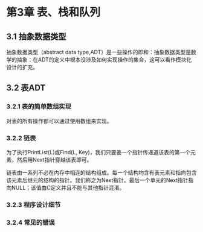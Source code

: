 # 第3章 表、栈和队列 #

## 3.1 抽象数据类型 ##

抽象数据类型（abstract data type,ADT）是一些操作的即和：抽象数据类型是数学的抽象：在ADT的定义中根本没涉及如何实现操作的集合，这可以看作模块化设计的扩充。

## 3.2 表ADT ##

### 3.2.1 表的简单数组实现 ###

对表的所有操作都可以通过使用数组来实现。

### 3.2.2 链表 ###

为了执行PrintList(L)或Find(L, Key)，我们只要姜一个指针传递道该表的第一个元素，然后用Next指针穿越该表即可。

链表由一系列不必在内存中相连的结构组成。每一个结构均含有表元素和指向包含该元素后继元的结构的指针。我们称之为Next指针。最后一个单元的Next指针指向NULL；该值由C定义并且不能与其他指针混淆。

### 3.2.3 程序设计细节 ###

### 3.2.4 常见的错误 ###